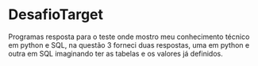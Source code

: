 # DesafioTarget
Programas resposta para o teste onde mostro meu conhecimento técnico em python e SQL, na questão 3 forneci duas respostas, uma em python e outra em SQL imaginando ter as tabelas e os valores já definidos.

